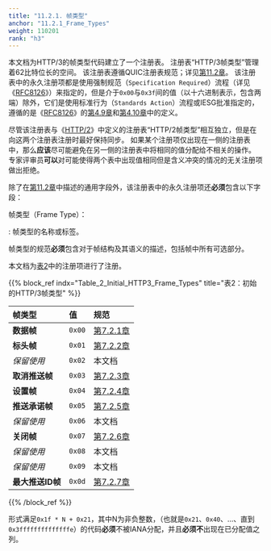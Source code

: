 ```yaml
---
title: "11.2.1. 帧类型"
anchor: "11.2.1_Frame_Types"
weight: 110201
rank: "h3"
---
```


本文档为HTTP/3的帧类型代码建立了一个注册表。
注册表“HTTP/3帧类型”管理着62比特位长的空间。
该注册表遵循QUIC注册表规范；详见[第11.2章]()。
该注册表中的永久注册项都是使用强制规范（`Specification Required`）流程（详见《[RFC8126]()》）来指定的，但是介于`0x00`与`0x3f`间的值（以十六进制表示，包含两端）除外，它们是使用标准行为（`Standards Action`）流程或IESG批准指定的，遵循的是《[RFC8126]()》的[第4.9章]()和[第4.10章]()中的定义。

尽管该注册表与《[HTTP/2]()》中定义的注册表“HTTP/2帧类型”相互独立，但是在向这两个注册表注册时最好保持同步。
如果某个注册项仅出现在一侧的注册表中，那么**应该**尽可能避免在另一侧的注册表中将相同的值分配给不相关的操作。
专家评审员**可以**对可能使得两个表中出现值相同但是含义冲突的情况的无关注册项做出拒绝。

除了在[第11.2章]()中描述的通用字段外，该注册表中的永久注册项还**必须**包含以下字段：

帧类型（Frame Type）：

:   帧类型的名称或标签。

帧类型的规范**必须**包含对于帧结构及其语义的描述，包括帧中所有可选部分。

本文档为[表2]()中的注册项进行了注册。

{{% block_ref
indx="Table_2_Initial_HTTP3_Frame_Types"
title="表2：初始的HTTP/3帧类型" %}}

| 帧类型         | 值      | 规范          |
|:------------|:-------|:------------|
| **数据帧**     | `0x00` | [第7.2.1章]() |
| **标头帧**     | `0x01` | [第7.2.2章]() |
| *保留使用*      | `0x02` | 本文档         |
| **取消推送帧**   | `0x03` | [第7.2.3章]() |
| **设置帧**     | `0x04` | [第7.2.4章]() |
| **推送承诺帧**   | `0x05` | [第7.2.5章]() |
| *保留使用*      | `0x06` | 本文档         |
| **关闭帧**     | `0x07` | [第7.2.6章]() |
| *保留使用*      | `0x08` | 本文档         |
| *保留使用*      | `0x09` | 本文档         |
| **最大推送ID帧** | `0x0d` | [第7.2.7章]() |

{{% /block_ref %}}

形式满足`0x1f * N + 0x21`，其中N为非负整数，（也就是`0x21`、`0x40`、...、直到`0x3ffffffffffffffe`）的代码**必须**不被IANA分配，并且**必须不**出现在已分配值之列。
